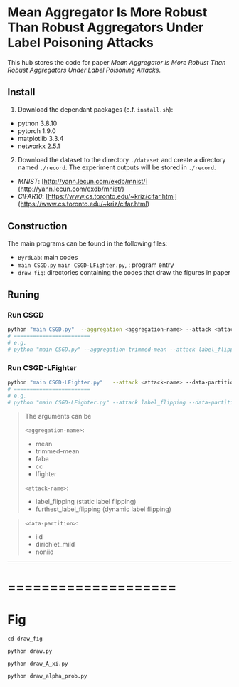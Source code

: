 # Mean Aggregator Is More Robust Than Robust Aggregators Under Label Poisoning Attacks
This hub stores the code for paper *Mean Aggregator Is More Robust Than Robust Aggregators Under Label Poisoning Attacks*.

## Install
1. Download the dependant packages (c.f. `install.sh`):
- python 3.8.10
- pytorch 1.9.0
- matplotlib 3.3.4
- networkx 2.5.1

2. Download the dataset to the directory `./dataset` and create a directory named `./record`. The experiment outputs will be stored in `./record`.

- *MNIST*: [http://yann.lecun.com/exdb/mnist/](http://yann.lecun.com/exdb/mnist/)
- *CIFAR10*: [https://www.cs.toronto.edu/~kriz/cifar.html](https://www.cs.toronto.edu/~kriz/cifar.html)

## Construction
The main programs can be found in the following files:
- `ByrdLab`: main codes
- `main CSGD.py` `main CSGD-LFighter.py`, : program entry
-  `draw_fig`: directories containing the codes that draw the figures in paper


## Runing
### Run CSGD
```bash
python "main CSGD.py"  --aggregation <aggregation-name> --attack <attack-name> --data-partition <data-partition>
# ========================
# e.g.
# python "main CSGD.py" --aggregation trimmed-mean --attack label_flipping --data-partition noniid
```

### Run CSGD-LFighter
```bash
python "main CSGD-LFighter.py"   --attack <attack-name> --data-partition <data-partition>
# ========================
# e.g.
# python "main CSGD-LFighter.py" --attack label_flipping --data-partition noniid
```

> The arguments can be
>
>
> `<aggregation-name>`: 
> - mean
> - trimmed-mean
> - faba
> - cc
> - lfighter
>
> `<attack-name>`: 
> - label_flipping (static label flipping)
> - furthest_label_flipping (dynamic label flipping)

>
> `<data-partition>`: 
> - iid
> - dirichlet_mild
> - noniid

---


# ====================
# Fig
```
cd draw_fig

python draw.py 

python draw_A_xi.py

python draw_alpha_prob.py
```
